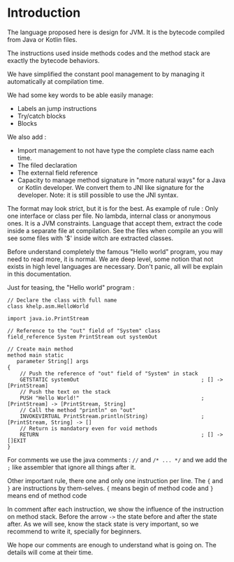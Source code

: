 #  Introduction

The language proposed here is design for JVM. 
It is the bytecode compiled from Java or Kotlin files.

The instructions used inside methods codes and the method stack are exactly the bytecode behaviors.

We have simplified the constant pool management to by managing it automatically at compilation time.

We had some key words to be able easily manage:
* Labels an jump instructions
* Try/catch blocks
* Blocks

We also add :
* Import management to not have type the complete class name each time.
* The filed declaration 
* The external field reference
* Capacity to manage method signature in "more natural ways" for a Java or Kotlin developer. 
  We convert them to JNI like signature for the developer. Note: it is still possible to use the JNI syntax.

The format may look strict, but it is for the best. 
As example of rule : Only one interface or class per file. No lambda, internal class or anonymous ones.
It is a JVM constraints. Language that accept them, extract the code inside a separate file at compilation. 
See the files when compile an you will see some files with '$' inside witch are extracted classes.

Before understand completely the famous "Hello world" program, you may need to read more, it is normal.
We are deep level, some notion that not exists in high level languages are necessary. 
Don't panic, all will be explain in this documentation.

Just for teasing, the "Hello world" program :

````ASM
// Declare the class with full name
class khelp.asm.HelloWorld

import java.io.PrintStream

// Reference to the "out" field of "System" class 
field_reference System PrintStream out systemOut

// Create main method
method main static
   parameter String[] args
{
    // Push the reference of "out" field of "System" in stack
    GETSTATIC systemOut                                       ; [] -> [PrintStream]
    // Push the text on the stack
    PUSH "Hello World!"                                       ; [PrintStream] -> [PrintStream, String]
    // Call the method "println" on "out"
    INVOKEVIRTUAL PrintStream.println(String)                 ; [PrintStream, String] -> []
    // Return is mandatory even for void methods
    RETURN                                                    ; [] -> []EXIT
}
````

For comments we use the java comments : `//` and `/* ... */` and we add  the `;` like assembler that ignore all things after it.

Other important rule, there one and only one instruction per line. 
The `{` and `}` are instructions by them-selves. `{` means begin of method code and `}` means end of method code

In comment after each instruction, we show the influence of the instruction on method stack.
Before the arrow `->` the state before and after the state after. 
As we will see, know the stack state is very important, so we recommend to write it, specially for beginners. 

We hope our comments are enough to understand what is going on. 
The details will come at their time.
